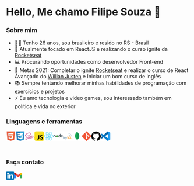 # Hello, Me chamo Filipe Souza 👋

### Sobre mim

- 🧔🏽 Tenho 26 anos, sou brasileiro e resido no RS - Brasil
- 🌱 Atualmente focado em ReactJS e realizando o curso ignite da [Rocketseat](https://rocketseat.com.br/) 
- 💻 Procurando oportunidades como desenvolvedor Front-end
- 🥅 Metas 2021: Completar o ignite [Rocketseat](https://rocketseat.com.br/) e realizar o curso de React Avançado do [Willian Justen](https://www.udemy.com/course/react-avancado/) e Iniciar um bom curso de inglês
- 📚 Sempre tentando melhorar minhas habilidades de programação com exercícios e projetos
- ⚡ Eu amo tecnologia e video games, sou interessado também em política e vida no exterior

### Linguagens e ferramentas

<img align="left" alt="HTML5" width="26px" src="icons/html5.png" />
<img align="left" alt="CSS3" width="26px" src="icons/css3.png" />
<img align="left" alt="Sass" width="26px" src="icons/sass.png" />
<img align="left" alt="JavaScript" width="26px" src="icons/javascript.png" />
<img align="left" alt="React" width="26px" src="icons/react.png" />
<img align="left" alt="NodeJS" width="26px" src="icons/nodejs.png" />
<img align="left" alt="MySQL" width="26px" src="icons/mysql.png" />
<img align="left" alt="MongoDB" width="26px" src="icons/mongodb.png" />
<img align="left" alt="Git" width="26px" src="icons/git.png" />
<img align="left" alt="GitHub" width="26px" src="icons/github.png" />
<img align="left" alt="Visual Studio Code" width="26px" src="icons/vscode.png" />


<br />
<br>
<br>

### Faça contato

[<img align="left" alt="Filipe Souza | LinkedIn" width="22px" src="icons/linkedin.png" />](https://www.linkedin.com/in/daniellmiranda/)
[<img align="left" alt="Filipe | Email" width="22px" src="icons/gmail.png" />](mailto:flpfilipe19@gmail.com)

<br />

<br>
<br>

